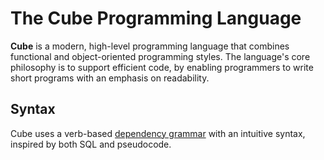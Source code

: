 # The Cube Programming Language

**Cube** is a modern, high-level programming language that combines functional and object-oriented programming styles. The language's core philosophy is to support efficient code, by enabling programmers to write short programs with an emphasis on readability.

## Syntax

Cube uses a verb-based [dependency grammar](https://en.wikipedia.org/wiki/Dependency_grammar) with an intuitive syntax, inspired by both SQL and pseudocode.
